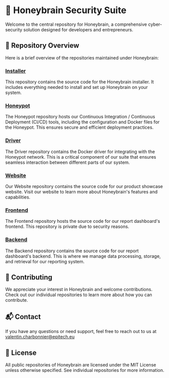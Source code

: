 # 🐝 Honeybrain Security Suite 

Welcome to the central repository for Honeybrain, a comprehensive cyber-security solution designed for developers and entrepreneurs.

## 💼 Repository Overview 

Here is a brief overview of the repositories maintained under Honeybrain:

### [Installer](https://github.com/Le-Pot-de-Miel/Installer)

This repository contains the source code for the Honeybrain installer. It includes everything needed to install and set up Honeybrain on your system.

### [Honeypot](https://github.com/Le-Pot-de-Miel/Honeypot)

The Honeypot repository hosts our Continuous Integration / Continuous Deployment (CI/CD) tools, including the configuration and Docker files for the Honeypot. This ensures secure and efficient deployment practices.

### [Driver](https://github.com/Le-Pot-de-Miel/Driver)

The Driver repository contains the Docker driver for integrating with the Honeypot network. This is a critical component of our suite that ensures seamless interaction between different parts of our system.

### [Website](https://github.com/Le-Pot-de-Miel/Website)

Our Website repository contains the source code for our product showcase website. Visit our website to learn more about Honeybrain's features and capabilities.

### [Frontend](https://github.com/Le-Pot-de-Miel/Frontend)

The Frontend repository hosts the source code for our report dashboard's frontend. This repository is private due to security reasons.

### [Backend](https://github.com/Le-Pot-de-Miel/Backend)

The Backend repository contains the source code for our report dashboard's backend. This is where we manage data processing, storage, and retrieval for our reporting system.

## 🤝 Contributing

We appreciate your interest in Honeybrain and welcome contributions. Check out our individual repositories to learn more about how you can contribute.

## 📬 Contact 

If you have any questions or need support, feel free to reach out to us at valentin.charbonnier@epitech.eu

## 📄 License 

All public repositories of Honeybrain are licensed under the MIT License unless otherwise specified. See individual repositories for more information.
